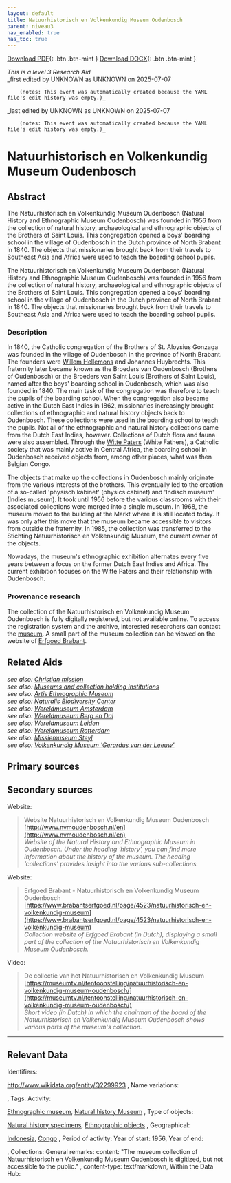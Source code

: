 ```yaml
---
layout: default
title: Natuurhistorisch en Volkenkundig Museum Oudenbosch
parent: niveau3
nav_enabled: true
has_toc: true
--- 
```



[Download PDF](https://raw.githubusercontent.com/colonial-heritage/research-guides-dev/refs/heads/main/EXPORTS/PDF/niveau3/English/MOudenbosch.pdf){: .btn .btn-mint }     [Download DOCX](https://raw.githubusercontent.com/colonial-heritage/research-guides-dev/refs/heads/main/EXPORTS/DOCX/niveau3/English/MOudenbosch.docx){: .btn .btn-mint }

_This is a level 3 Research Aid_  
_first edited by UNKNOWN as UNKNOWN on 2025-07-07
        
        (notes: This event was automatically created because the YAML file's edit history was empty.)_  
_last edited by UNKNOWN as UNKNOWN on 2025-07-07
        
        (notes: This event was automatically created because the YAML file's edit history was empty.)_


# Natuurhistorisch en Volkenkundig Museum Oudenbosch


## Abstract

The Natuurhistorisch en Volkenkundig Museum Oudenbosch (Natural History and Ethnographic Museum Oudenbosch) was founded in 1956 from the collection of natural history, archaeological and ethnographic objects of the Brothers of Saint Louis. This congregation opened a boys' boarding school in the village of Oudenbosch in the Dutch province of North Brabant in 1840. The objects that missionaries brought back from their travels to Southeast Asia and Africa were used to teach the boarding school pupils.

The Natuurhistorisch en Volkenkundig Museum Oudenbosch (Natural History and Ethnographic Museum Oudenbosch) was founded in 1956 from the collection of natural history, archaeological and ethnographic objects of the Brothers of Saint Louis. This congregation opened a boys' boarding school in the village of Oudenbosch in the Dutch province of North Brabant in 1840. The objects that missionaries brought back from their travels to Southeast Asia and Africa were used to teach the boarding school pupils.

### Description

In 1840, the Catholic congregation of the Brothers of St. Aloysius Gonzaga was founded in the village of Oudenbosch in the province of North Brabant. The founders were [Willem Hellemons](http://www.wikidata.org/entity/Q2337729) and Johannes Huybrechts. This fraternity later became known as the Broeders van Oudenbosch (Brothers of Oudenbosch) or the Broeders van Saint Louis (Brothers of Saint Louis), named after the boys' boarding school in Oudenbosch, which was also founded in 1840. The main task of the congregation was therefore to teach the pupils of the boarding school. When the congregation also became active in the Dutch East Indies in 1862, missionaries increasingly brought collections of ethnographic and natural history objects back to Oudenbosch. These collections were used in the boarding school to teach the pupils. Not all of the ethnographic and natural history collections came from the Dutch East Indies, however. Collections of Dutch flora and fauna were also assembled. Through the [Witte Paters](http://www.wikidata.org/entity/Q278165) (White Fathers), a Catholic society that was mainly active in Central Africa, the boarding school in Oudenbosch received objects from, among other places, what was then Belgian Congo. 

The objects that make up the collections in Oudenbosch mainly originate from the various interests of the brothers. This eventually led to the creation of a so-called 'physisch kabinet' (physics cabinet) and 'Indisch museum' (Indies museum). It took until 1956 before the various classrooms with their associated collections were merged into a single museum. In 1968, the museum moved to the building at the Markt where it is still located today. It was only after this move that the museum became accessible to visitors from outside the fraternity. In 1985, the collection was transferred to the Stichting Natuurhistorisch en Volkenkundig Museum, the current owner of the objects.

Nowadays, the museum's ethnographic exhibition alternates every five years between a focus on the former Dutch East Indies and Africa. The current exhibition focuses on the Witte Paters and their relationship with Oudenbosch.

### Provenance research

The collection of the Natuurhistorisch en Volkenkundig Museum Oudenbosch is fully digitally registered, but not available online. To access the registration system and the archive, interested researchers can contact the [museum](http://www.nvmoudenbosch.nl/en/museum/contact). A small part of the museum collection can be viewed on the website of [Erfgoed Brabant](https://www.brabantserfgoed.nl/page/4523/natuurhistorisch-en-volkenkundig-museum).


## Related Aids

_see also: [Christian mission](published/niveau2/English/ChristianMission_20240417.yml)_  
_see also: [Museums and collection holding institutions](published/niveau2/English/Museum_20250113.yml)_  
_see also: [Artis Ethnographic Museum](published/niveau3/English/EMArtis_20240712.yml)_  
_see also: [Naturalis Biodiversity Center](published/niveau3/English/Naturalis_20270710.yml)_  
_see also: [Wereldmuseum Amsterdam](published/niveau3/English/WMAmsterdam_20240809.yml)_  
_see also: [Wereldmuseum Berg en Dal](published/niveau3/English/WMBergEnDal_20241001.yml)_  
_see also: [Wereldmuseum Leiden](published/niveau3/English/WMLeiden_20240508.yml)_  
_see also: [Wereldmuseum Rotterdam](published/niveau3/English/WMRotterdam_2040822.yml)_  
_see also: [Missiemuseum Steyl](published/niveau3/English/MissiemuseumSteyl_20241021.yml)_  
_see also: [Volkenkundig Museum 'Gerardus van der Leeuw'](published/niveau3/English/GerardusLeeuw_20250602.yml)_  

## Primary sources

## Secondary sources

Website:
  > Website Natuurhistorisch en Volkenkundig Museum Oudenbosch  
> [http://www.nvmoudenbosch.nl/en](http://www.nvmoudenbosch.nl/en)  
> _Website of the Natural History and Ethnographic Museum in Oudenbosch. Under the heading ‘history’, you can find more information about the history of the museum. The heading ‘collections’ provides insight into the various sub-collections._  

Website:
  > Erfgoed Brabant - Natuurhistorisch en Volkenkundig Museum Oudenbosch  
> [https://www.brabantserfgoed.nl/page/4523/natuurhistorisch-en-volkenkundig-museum](https://www.brabantserfgoed.nl/page/4523/natuurhistorisch-en-volkenkundig-museum)  
> _Collection website of Erfgoed Brabant (in Dutch), displaying a small part of the collection of the Natuurhistorisch en Volkenkundig Museum Oudenbosch._  

Video:
  > De collectie van het Natuurhistorisch en Volkenkundig Museum  
> [https://museumtv.nl/tentoonstelling/natuurhistorisch-en-volkenkundig-museum-oudenbosch/](https://museumtv.nl/tentoonstelling/natuurhistorisch-en-volkenkundig-museum-oudenbosch/)  
> _Short video (in Dutch) in which the chairman of the board of the Natuurhistorisch en Volkenkundig Museum Oudenbosch shows various parts of the museum's collection._  



---
## Relevant Data 
Identifiers:
  
http://www.wikidata.org/entity/Q2299923
,
  Name variations:
  

,
  Tags:
  Activity:
  
[Ethnographic museum](http://vocab.getty.edu/aat/300451067), [Natural history Museum](http://vocab.getty.edu/aat/300312324)
,
  Type of objects:
  
[Natural history specimens](http://vocab.getty.edu/aat/300379591), [Ethnographic objects](http://vocab.getty.edu/aat/300234108)
,
  Geographical:
  
[Indonesia](https://sws.geonames.org/1643084), [Congo](https://sws.geonames.org/2260494)
,
  Period of activity:
  Year of start:
  1956,
  Year of end:
  

,
  Collections:
  General remarks:
  content:
  "The museum collection of Natuurhistorisch en Volkenkundig Museum Oudenbosch is digitized, but not accessible to the public."
,
  content-type:
  text/markdown,
  Within the Data Hub:
  


        